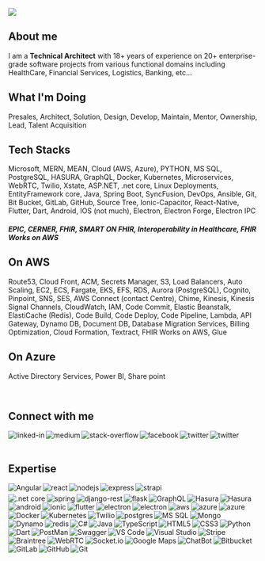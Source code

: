 ![](https://komarev.com/ghpvc/?username=techsivaram&label=PROFILE+VIEWS)

## About me

I am a <b>Technical Architect</b> with 18+ years of experience on 20+ enterprise-grade software projects from various functional domains including HealthCare, Financial Services, Logistics, Banking, etc...

## What I'm Doing

Presales, Architect, Solution, Design, Develop, Maintain, Mentor, Ownership, Lead, Talent Acquisition

## Tech Stacks

Microsoft, MERN, MEAN, Cloud (AWS, Azure), PYTHON, MS SQL, PostgreSQL, HASURA, GraphQL, Docker, Kubernetes, Microservices, WebRTC, Twilio, Xstate, ASP.NET, .net core, Linux Deployments, EntityFramework core, Java, Spring Boot, SyncFusion, DevOps, Ansible, Git, Bit Bucket, GitLab, GitHub, Source Tree, Ionic-Capacitor, React-Native, Flutter, Dart, Android, IOS (not much), Electron, Electron Forge, Electron IPC

##### EPIC, CERNER, FHIR, SMART ON FHIR, Interoperability in Healthcare, FHIR Works on AWS

## On AWS
Route53, Cloud Front, ACM, Secrets Manager, S3, Load Balancers, Auto Scaling, EC2, ECS, Fargate, EKS, EFS, RDS, Aurora (PostgreSQL), Cognito, Pinpoint, SNS, SES, AWS Connect (contact Centre), Chime, Kinesis, Kinesis Signal Channels, CloudWatch, IAM, Code Commit, Elastic Beanstalk, ElastiCache (Redis), Code Build, Code Deploy, Code Pipeline, Lambda, API Gateway, Dynamo DB, Document DB, Database Migration Services, Billing Optimization, Cloud Formation, Textract, FHIR Works on AWS, Glue

## On Azure
Active Directory Services, Power BI, Share point

<br>

## Connect with me

[<img align="left" alt="linked-in" src="https://img.shields.io/badge/linkedin-%230077B5.svg?&style=for-the-badge&logo=linkedin&logoColor=white" />](https://www.linkedin.com/in/sivaram-movva)
[<img align="left" alt="medium" src="https://img.shields.io/badge/medium-%2312100E.svg?&style=for-the-badge&logo=medium&logoColor=white" />](https://medium.com/@sivaram.movva)
[<img align="left" alt="stack-overflow" src="https://img.shields.io/badge/stack%20overflow-FE7A16?logo=stack-overflow&logoColor=white&style=for-the-badge" />](https://stackoverflow.com/users/11596159/sivaramakrishna-movva?tab=profile)
[<img align="left" alt="facebook" src="https://img.shields.io/badge/facebook-%231877F2.svg?&style=for-the-badge&logo=facebook&logoColor=white" />](https://www.facebook.com/sivaramakrishna.movva)
[<img align="left" alt="twitter" src="https://img.shields.io/badge/twitter-%231DA1F2.svg?&style=for-the-badge&logo=twitter&logoColor=white" />](https://twitter.com/SivaramMovva)
[<img align="left" alt="twitter" src="https://img.shields.io/badge/YouTube-FF0000?style=for-the-badge&logo=youtube&logoColor=white" />](https://www.youtube.com/@techsivaram)
<br>
<br>

## Expertise

<img align="left" alt="Angular" src="https://img.shields.io/badge/Angular-DD0031?style=for-the-badge&logo=angular&logoColor=white" />
<img align="left" alt="react" src="https://img.shields.io/badge/react%20-%2320232a.svg?&style=for-the-badge&logo=react&logoColor=%2361DAFB" />
<img align="left" alt="nodejs" src="https://img.shields.io/badge/node.js%20-%2343853D.svg?&style=for-the-badge&logo=node.js&logoColor=white" />
<img align="left" alt="express" src="https://img.shields.io/badge/Express.js-000000?style=for-the-badge&logo=express&logoColor=white" />
<img align="left" alt="strapi" src="https://img.shields.io/badge/strapi-2e7eea?style=for-the-badge&logo=strapi&logoColor=white" />  

#
<img align="left" alt=".net core" src="https://img.shields.io/badge/.NET-512BD4?style=for-the-badge&logo=dotnet&logoColor=white" />
<img align="left" alt="spring" src="https://img.shields.io/badge/spring%20-%236DB33F.svg?&style=for-the-badge&logo=spring&logoColor=white" />
<img align="left" alt="django-rest" src="https://img.shields.io/badge/DJANGO-REST-ff1709?style=for-the-badge&logo=django&logoColor=white&color=ff1709&labelColor=gray" />
<img align="left" alt="flask" src="https://img.shields.io/badge/Flask-000000?style=for-the-badge&logo=flask&logoColor=white" />
<img align="left" alt="GraphQL" src="https://img.shields.io/badge/GraphQl-E10098?style=for-the-badge&logo=graphql&logoColor=white" />
<img align="left" alt="Hasura" src="https://img.shields.io/badge/HASURA-blue.svg?style=for-the-badge&logo=hasura&logoColor=white" />
<img align="left" alt="Hasura" src="https://img.shields.io/badge/APOLLO-black.svg?style=for-the-badge&logo=apollographql&logoColor=white" />

#
<img align="left" alt="android" src="https://img.shields.io/badge/Android-3DDC84?logo=android&logoColor=white&style=for-the-badge" />
<img align="left" alt="ionic" src="https://img.shields.io/badge/Ionic-3880FF?style=for-the-badge&logo=ionic&logoColor=white" />
<img align="left" alt="flutter" src="https://img.shields.io/badge/Flutter-02569B?style=for-the-badge&logo=flutter&logoColor=white" />
<img align="left" alt="electron" src="https://img.shields.io/badge/Electron-2B2E3A?style=for-the-badge&logo=electron&logoColor=9FEAF9" />
<img align="left" alt="electron" src="https://img.shields.io/badge/Capacitor-black?style=for-the-badge&logo=capacitor&logoColor=blue" />

#
<img align="left" alt="aws" src="https://img.shields.io/badge/Amazon%20AWS-%23232F3E?logo=amazon-aws&logoColor=white&style=for-the-badge" />
<img align="left" alt="azure" src="https://img.shields.io/badge/microsoft%20azure-0089D6?style=for-the-badge&logo=microsoft-azure&logoColor=white" />
<img align="left" alt="azure" src="https://img.shields.io/badge/Heroku-430098?style=for-the-badge&logo=heroku&logoColor=white" />
<img align="left" alt="Docker" src="https://img.shields.io/badge/Docker-2CA5E0?style=for-the-badge&logo=docker&logoColor=white" />
<img align="left" alt="Kubernetes" src="https://img.shields.io/badge/kubernetes-326ce5.svg?&style=for-the-badge&logo=kubernetes&logoColor=white" />
<img align="left" alt="Twilio" src="https://img.shields.io/badge/Twilio-black.svg?&style=for-the-badge&logo=twilio&logoColor=orange" />

#
<img align="left" alt="postgres" src="https://img.shields.io/badge/postgres-%23316192.svg?&style=for-the-badge&logo=postgresql&logoColor=white" />
<img align="left" alt="MS SQL" src="https://img.shields.io/badge/Microsoft%20SQL%20Sever-CC2927?style=for-the-badge&logo=microsoft%20sql%20server&logoColor=white" />
<img align="left" alt="Mongo" src="https://img.shields.io/badge/MongoDB-4EA94B?style=for-the-badge&logo=mongodb&logoColor=white" />
<img align="left" alt="Dynamo" src="https://img.shields.io/badge/Amazon%20DynamoDB-4053D6?style=for-the-badge&logo=Amazon%20DynamoDB&logoColor=white" />
<img align="left" alt="redis" src="https://img.shields.io/badge/redis-CC0000.svg?&style=for-the-badge&logo=redis&logoColor=white" />

#
<img align="left" alt="C#" src="https://img.shields.io/badge/C%23-239120?style=for-the-badge&logo=c-sharp&logoColor=white" />
<img align="left" alt="Java" src="https://img.shields.io/badge/Java-ED8B00?style=for-the-badge&logo=java&logoColor=white" />
<img align="left" alt="TypeScript" src="https://img.shields.io/badge/TypeScript-007ACC?style=for-the-badge&logo=typescript&logoColor=white" />
<img align="left" alt="HTML5" src="https://img.shields.io/badge/HTML5-E34F26?style=for-the-badge&logo=html5&logoColor=white" />
<img align="left" alt="CSS3" src="https://img.shields.io/badge/CSS3-1572B6?style=for-the-badge&logo=css3&logoColor=white" />
<img align="left" alt="Python" src="https://img.shields.io/badge/Python-3776AB?style=for-the-badge&logo=python&logoColor=white" />
<img align="left" alt="Dart" src="https://img.shields.io/badge/Dart-0175C2?style=for-the-badge&logo=dart&logoColor=white" />

#
<img align="left" alt="PostMan" src="https://img.shields.io/badge/Postman-FF6C37?style=for-the-badge&logo=Postman&logoColor=white" />
<img align="left" alt="Swagger" src="https://img.shields.io/badge/Swagger-green?style=for-the-badge&logo=swagger&logoColor=black" />
<img align="left" alt="VS Code" src="https://img.shields.io/badge/Visual_Studio_Code-0078D4?style=for-the-badge&logo=visual%20studio%20code&logoColor=white" />
<img align="left" alt="Visual Studio" src="https://img.shields.io/badge/VisualStudio-5C2D91.svg?style=for-the-badge&logo=visual-studio&logoColor=white" />

#
<img align="left" alt="Stripe" src="https://img.shields.io/badge/Stripe-blue?style=for-the-badge&logo=stripe&logoColor=black" />
<img align="left" alt="Braintree" src="https://img.shields.io/badge/Braintree-Black?style=for-the-badge&logo=Braintree&logoColor=white" />

#
<img align="left" alt="WebRTC" src="https://img.shields.io/badge/WebRTC-black?style=for-the-badge&logo=webrtc&logoColor=green" />
<img align="left" alt="Socket.io" src="https://img.shields.io/badge/Socket.io-black?style=for-the-badge&logo=socketdotio&logoColor=green" />
<img align="left" alt="Google Maps" src="https://img.shields.io/badge/Google Maps-green?style=for-the-badge&logo=googlemaps&logoColor=white" />
<img align="left" alt="ChatBot" src="https://img.shields.io/badge/ChatBot-grey?style=for-the-badge&logo=chatbot&logoColor=white" />

#
<img align="left" alt="Bitbucket" src="https://img.shields.io/badge/Bitbucket-grey?style=for-the-badge&logo=bitbucket&logoColor=blue" />
<img align="left" alt="GitLab" src="https://img.shields.io/badge/GitLab-grey?style=for-the-badge&logo=gitlab&logoColor=blue" />
<img align="left" alt="GitHub" src="https://img.shields.io/badge/GitHub-grey?style=for-the-badge&logo=github&logoColor=blue" />
<img align="left" alt="Git" src="https://img.shields.io/badge/Git-grey?style=for-the-badge&logo=git&logoColor=blue" />
<br>
<br>
